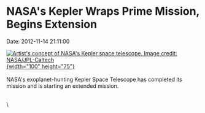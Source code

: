 NASA\'s Kepler Wraps Prime Mission, Begins Extension
====================================================

Date: 2012-11-14 21:11:00

[![Artist\'s concept of NASA\'s Kepler space telescope. Image credit:
NASA/JPL-Caltech](http://www.jpl.nasa.gov/images/kepler/20100615/kepler20100615-th.jpg){width="100"
height="75"}](http://www.jpl.nasa.gov/news/news.cfm?release=2012-359&rn=news.xml&rst=3588)\
\
NASA\'s exoplanet-hunting Kepler Space Telescope has completed its
mission and is starting an extended mission.

\
\
